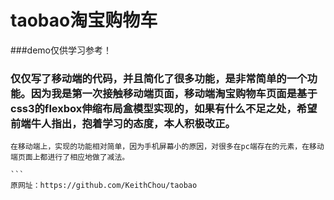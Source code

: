 # taobao淘宝购物车
###demo仅供学习参考！



    
### 仅仅写了移动端的代码，并且简化了很多功能，是非常简单的一个功能。因为我是第一次接触移动端页面，移动端淘宝购物车页面是基于css3的flexbox伸缩布局盒模型实现的，如果有什么不足之处，希望前端牛人指出，抱着学习的态度，本人积极改正。

    在移动端上，实现的功能相对简单，因为手机屏幕小的原因，对很多在pc端存在的元素，在移动端页面上都进行了相应地做了减法。

    ```
    原网址：https://github.com/KeithChou/taobao
